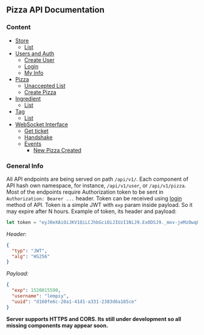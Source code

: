 ## Pizza API Documentation

### Content

* [Store](STORE.md)
    * [List](STORE.md#list)
* [Users and Auth](USERS.md)
	* [Create User](USERS.md#create-user)
	* [Login](USERS.md#login)
	* [My Info](USERS.md#my-info)
* [Pizza](PIZZA.md)
    * [Unaccepted List](PIZZA.md#list)
    * [Create Pizza](PIZZA.md#create-pizza)
* [Ingredient](INGREDIENT.md)
    * [List](INGREDIENT.md#list)
* [Tag](TAG.md)
    * [List](TAG.md#list)
* [WebSocket Interface](WEBSOCKET.md)
    * [Get ticket](WEBSOCKET.md#get-ticket)
    * [Handshake](WEBSOCKET.md#handshake)
    * [Events](WEBSOCKET.md#events)
        * [New Pizza Created](WEBSOCKET.md#new-pizza-created)

### General Info

All API endpoints are being served on path `/api/v1/`.
Each component of API hash own namespace, for instance, `/api/v1/user`, 
or `/api/v1/pizza`. Most of the endpoints require Authorization token to be
sent in `Authorization: Bearer ...` header. Token can be received
using [login](USERS.md#login) method of API. Token is a simple JWT with `exp` param inside payload. So it may 
expire after N hours. Example of token, its header and payload:

```js
let token = "eyJ0eXAiOiJKV1QiLCJhbGciOiJIUzI1NiJ9.ExODSJ9._mov-jeMzOwqEwBhyxrF3GZ3I8hKzw8pPZMwB-Do6d8"
```
*Header:*
```json
{
  "typ": "JWT",
  "alg": "HS256"
}
```
*Payload:*
```json
{
  "exp": 1520015590,
  "username": "lempiy",
  "uuid": "d160fe6c-20a1-41d1-a331-2383d6a185ce"
}
```

**Server supports HTTPS and CORS. Its still under development 
so all missing components may appear soon.**